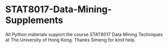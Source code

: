 # STAT8017-Data-Mining-Supplements

All Python materials support the course STAT8017 Data Mining Techniques at The University of Hong Kong.
Thanks Simeng for kind help.
